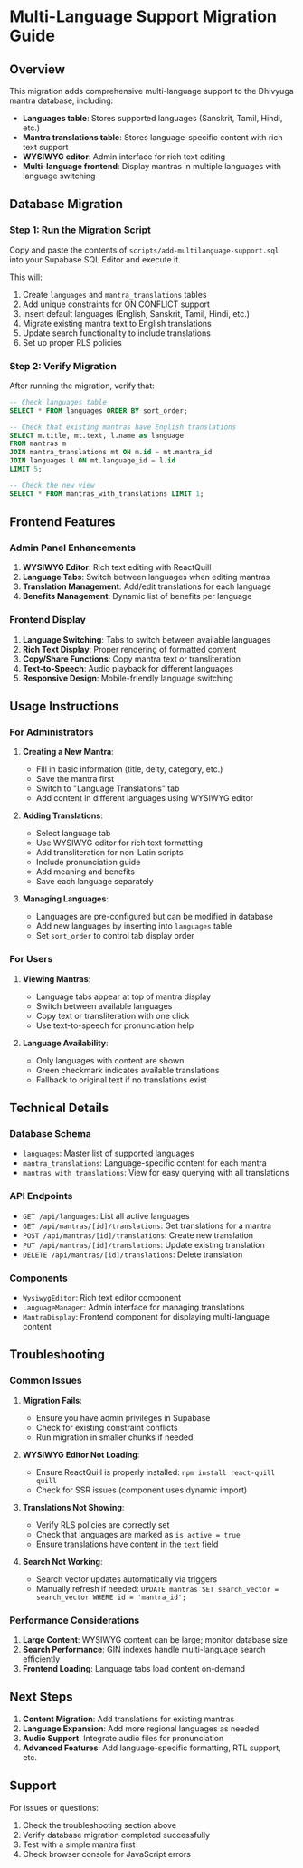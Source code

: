 # Multi-Language Support Migration Guide

## Overview
This migration adds comprehensive multi-language support to the Dhivyuga mantra database, including:

- **Languages table**: Stores supported languages (Sanskrit, Tamil, Hindi, etc.)
- **Mantra translations table**: Stores language-specific content with rich text support
- **WYSIWYG editor**: Admin interface for rich text editing
- **Multi-language frontend**: Display mantras in multiple languages with language switching

## Database Migration

### Step 1: Run the Migration Script
Copy and paste the contents of `scripts/add-multilanguage-support.sql` into your Supabase SQL Editor and execute it.

This will:
1. Create `languages` and `mantra_translations` tables
2. Add unique constraints for ON CONFLICT support
3. Insert default languages (English, Sanskrit, Tamil, Hindi, etc.)
4. Migrate existing mantra text to English translations
5. Update search functionality to include translations
6. Set up proper RLS policies

### Step 2: Verify Migration
After running the migration, verify that:

```sql
-- Check languages table
SELECT * FROM languages ORDER BY sort_order;

-- Check that existing mantras have English translations
SELECT m.title, mt.text, l.name as language
FROM mantras m
JOIN mantra_translations mt ON m.id = mt.mantra_id
JOIN languages l ON mt.language_id = l.id
LIMIT 5;

-- Check the new view
SELECT * FROM mantras_with_translations LIMIT 1;
```

## Frontend Features

### Admin Panel Enhancements
1. **WYSIWYG Editor**: Rich text editing with ReactQuill
2. **Language Tabs**: Switch between languages when editing mantras
3. **Translation Management**: Add/edit translations for each language
4. **Benefits Management**: Dynamic list of benefits per language

### Frontend Display
1. **Language Switching**: Tabs to switch between available languages
2. **Rich Text Display**: Proper rendering of formatted content
3. **Copy/Share Functions**: Copy mantra text or transliteration
4. **Text-to-Speech**: Audio playback for different languages
5. **Responsive Design**: Mobile-friendly language switching

## Usage Instructions

### For Administrators

1. **Creating a New Mantra**:
   - Fill in basic information (title, deity, category, etc.)
   - Save the mantra first
   - Switch to "Language Translations" tab
   - Add content in different languages using WYSIWYG editor

2. **Adding Translations**:
   - Select language tab
   - Use WYSIWYG editor for rich text formatting
   - Add transliteration for non-Latin scripts
   - Include pronunciation guide
   - Add meaning and benefits
   - Save each language separately

3. **Managing Languages**:
   - Languages are pre-configured but can be modified in database
   - Add new languages by inserting into `languages` table
   - Set `sort_order` to control tab display order

### For Users

1. **Viewing Mantras**:
   - Language tabs appear at top of mantra display
   - Switch between available languages
   - Copy text or transliteration with one click
   - Use text-to-speech for pronunciation help

2. **Language Availability**:
   - Only languages with content are shown
   - Green checkmark indicates available translations
   - Fallback to original text if no translations exist

## Technical Details

### Database Schema
- `languages`: Master list of supported languages
- `mantra_translations`: Language-specific content for each mantra
- `mantras_with_translations`: View for easy querying with all translations

### API Endpoints
- `GET /api/languages`: List all active languages
- `GET /api/mantras/[id]/translations`: Get translations for a mantra
- `POST /api/mantras/[id]/translations`: Create new translation
- `PUT /api/mantras/[id]/translations`: Update existing translation
- `DELETE /api/mantras/[id]/translations`: Delete translation

### Components
- `WysiwygEditor`: Rich text editor component
- `LanguageManager`: Admin interface for managing translations
- `MantraDisplay`: Frontend component for displaying multi-language content

## Troubleshooting

### Common Issues

1. **Migration Fails**: 
   - Ensure you have admin privileges in Supabase
   - Check for existing constraint conflicts
   - Run migration in smaller chunks if needed

2. **WYSIWYG Editor Not Loading**:
   - Ensure ReactQuill is properly installed: `npm install react-quill quill`
   - Check for SSR issues (component uses dynamic import)

3. **Translations Not Showing**:
   - Verify RLS policies are correctly set
   - Check that languages are marked as `is_active = true`
   - Ensure translations have content in the `text` field

4. **Search Not Working**:
   - Search vector updates automatically via triggers
   - Manually refresh if needed: `UPDATE mantras SET search_vector = search_vector WHERE id = 'mantra_id';`

### Performance Considerations

1. **Large Content**: WYSIWYG content can be large; monitor database size
2. **Search Performance**: GIN indexes handle multi-language search efficiently
3. **Frontend Loading**: Language tabs load content on-demand

## Next Steps

1. **Content Migration**: Add translations for existing mantras
2. **Language Expansion**: Add more regional languages as needed
3. **Audio Support**: Integrate audio files for pronunciation
4. **Advanced Features**: Add language-specific formatting, RTL support, etc.

## Support

For issues or questions:
1. Check the troubleshooting section above
2. Verify database migration completed successfully
3. Test with a simple mantra first
4. Check browser console for JavaScript errors
